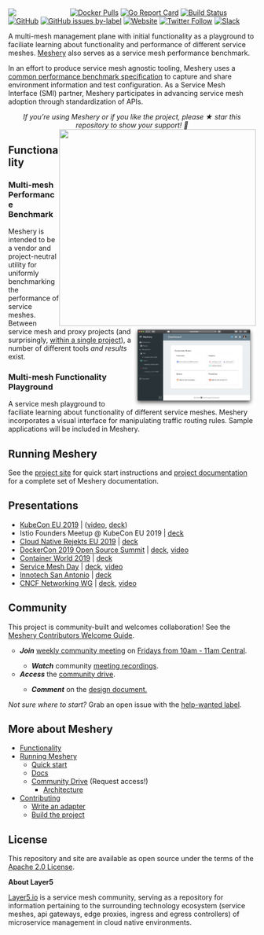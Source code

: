 # <a href="https://layer5.io/meshery"><img align="left" src="https://layer5.io/assets/images/meshery/Meshery-RGB-Full-Light.png"  width="25%" /></a>

[![Docker Pulls](https://img.shields.io/docker/pulls/layer5/meshery.svg)](https://hub.docker.com/r/layer5/meshery)
[![Go Report Card](https://goreportcard.com/badge/github.com/layer5io/meshery)](https://goreportcard.com/report/github.com/layer5io/meshery)
[![Build Status](https://github.com/layer5io/meshery/workflows/Meshery/badge.svg)](https://github.com/layer5io/meshery/actions)
[![GitHub](https://img.shields.io/github/license/layer5io/meshery.svg)](LICENSE)
[![GitHub issues by-label](https://img.shields.io/github/issues/layer5io/meshery/help%20wanted.svg)](https://github.com/layer5io/meshery/issues?q=is%3Aopen+is%3Aissue+label%3A"help+wanted")
[![Website](https://img.shields.io/website/https/layer5.io/meshery.svg)](https://layer5.io/meshery/)
[![Twitter Follow](https://img.shields.io/twitter/follow/layer5.svg?label=Follow&style=social)](https://twitter.com/intent/follow?screen_name=mesheryio)
[![Slack](http://slack.layer5.io/badge.svg)](http://slack.layer5.io)

A multi-mesh management plane with initial functionality as a playground to faciliate learning about functionality and performance of different service meshes. [Meshery](https://layer5.io/meshery) also serves as a service mesh performance benchmark.
  
In an effort to produce service mesh agnostic tooling, Meshery uses a [common performance benchmark specification](https://github.com/layer5io/service-mesh-benchmark-spec) to capture and share environment information and test configuration. As a Service Mesh Interface (SMI) partner, Meshery participates in advancing service mesh adoption through standardization of APIs.
 
<p align="center"><i>If you’re using Meshery or if you like the project, please ★ star this repository to show your support! 🤩</i>
<a href="../../stargazers"><img align="right" src="https://starchart.cc/layer5io/meshery.svg" width="400" height="400" />
</a>
</p>


## <a name="functionality">Functionality</a>
<img align="right" src="https://github.com/layer5io/meshery/raw/master/ui/static/img/dashboard-screenshot.png" alt="Service Mesh Playground" width="50%" />

### Multi-mesh Performance Benchmark

Meshery is intended to be a vendor and project-neutral utility for uniformly benchmarking the performance of service meshes. Between service mesh and proxy projects (and surprisingly, [within a single project](https://layer5.io/landscape#tools)), a number of different tools *and results* exist. 

### Multi-mesh Functionality Playground

A service mesh playground to faciliate learning about functionality of different service meshes. Meshery incorporates a visual interface for manipulating traffic routing rules. Sample applications will be included in Meshery. 

## <a name="running">Running Meshery</a>

See the [project site](https://layer5.io/meshery) for quick start instructions and [project documentation](https://meshery.layer5.io/docs) for a complete set of Meshery documentation.

## Presentations
- [KubeCon EU 2019](https://kccnceu19.sched.com/event/MPf7/service-meshes-at-what-cost-lee-calcote-layer5-girish-ranganathan-solarwinds?iframe=no&w=100%&sidebar=yes&bg=no) | ([video](https://www.youtube.com/watch?v=LxP-yHrKL4M&list=PLYjO73_1efChX9NuRaU7WocTbgrfvCoPE), [deck](https://calcotestudios.com/talks/decks/slides-kubecon-eu-2019-service-meshes-at-what-cost.html))
- Istio Founders Meetup @ KubeCon EU 2019 | [deck](https://calcotestudios.com/talks/decks/slides-istio-meetup-kubecon-eu-2019-istio-at-scale-large-and-small.html)
- [Cloud Native Rejekts EU 2019](https://cfp.cloud-native.rejekts.io/cloud-native-rejekts-eu-2019/speaker/GZQTEM/) | [deck](https://calcotestudios.com/talks/decks/slides-cloud-native-rejekts-2019-evaluating-service-meshes.html)
- [DockerCon 2019 Open Source Summit](https://dockercon19.smarteventscloud.com/connect/sessionDetail.ww?SESSION_ID=309149&tclass=popup#.XJxH-TOcbjI.twitter) | [deck](https://calcotestudios.com/talks/decks/slides-dockercon-2019-establishing-an-open-source-office.html), [video](https://www.docker.com/dockercon/2019-videos?watch=open-source-summit-service-mesh)
- [Container World 2019](https://tmt.knect365.com/container-world/speakers/lee-calcote) | [deck](https://calcotestudios.com/talks/decks/slides-container-world-2019-service-meshes-but-at-what-cost.html)
- [Service Mesh Day](https://servicemeshday.com/schedule/) | [deck](https://docs.google.com/presentation/d/1T0w5sXiUYtjHhmwJYF7VI-q5lgYAN46-Yn8ey0EZV-A/edit?usp=sharing), [video](https://youtu.be/CFj1O_uyhhs)
- [Innotech San Antonio](https://innotechsanantonio2019.sched.com/event/Lmlb/the-enterprise-path-to-service-mesh-architectures?iframe=no&w=100%&sidebar=yes&bg=no) | [deck](https://calcotestudios.com/talks/decks/slides-innotech-san-antonio-2019-the-enterprise-path-to-service-mesh.html)
- [CNCF Networking WG](https://github.com/cncf/wg-networking) | [deck](https://www.slideshare.net/leecalcote/benchmarking-service-meshes-cncf-networking-wg-141938576), [video](https://www.youtube.com/watch?v=2_JwCc-kLMA&list=PLYjO73_1efChX9NuRaU7WocTbgrfvCoPE)

<a name="contributing"></a><a name="community"></a>
## Community
<div>
This project is community-built and welcomes collaboration! See the <a href="https://docs.google.com/document/d/17OPtDE_rdnPQxmk2Kauhm3GwXF1R5dZ3Cj8qZLKdo5E/edit">Meshery Contributors Welcome Guide</a>. 
<p>
  <ul>
    <li style="list-style-type: circle;"><em><strong>Join</strong></em> <a href="https://drive.google.com/open?id=1c07UO9dS7_tFD-ClCWHIrEzRnzUJoFQ10EzfJTpS7FY">weekly community meeting</a> on <a href="https://calendar.google.com/calendar/b/1?cid=bGF5ZXI1LmlvX2VoMmFhOWRwZjFnNDBlbHZvYzc2MmpucGhzQGdyb3VwLmNhbGVuZGFyLmdvb2dsZS5jb20">Fridays from 10am - 11am Central</a>.</li>
    <ul>
        <li><em><strong>Watch</strong></em> community <a href="https://www.youtube.com/playlist?list=PL3A-A6hPO2IMPPqVjuzgqNU5xwnFFn3n0">meeting recordings</a>.</li>
    </ul>
    <li style="list-style-type: circle;"><em><strong>Access</strong></em> the <a href="https://drive.google.com/drive/u/4/folders/0ABH8aabN4WAKUk9PVA">community drive</a>.</li>
      <ul>
        <li><em><strong>Comment</strong></em> on the <a href="https://drive.google.com/open?id=15Gv1kTP8QHaMrDadfmgVmmS3hQn6YKFVag38Cr_JBEI">design document.</a></li>
      </ul>
    </ul>
</p>
</div>

*Not sure where to start?* Grab an open issue with the [help-wanted label](../../labels/help%20wanted).

## More about Meshery

- [Functionality](#functionality)
- [Running Meshery](#running)
  - [Quick start](https://layer5.io/meshery/#getting-started)
  - [Docs](https://meshery.layer5.io/docs)
  - [Community Drive](https://drive.google.com/drive/u/0/folders/0ABH8aabN4WAKUk9PVA) (Request access!)
    - [Architecture](https://drive.google.com/open?id=1SQMfyu5shjpGKlYONdVzOtd7UYTgLWBcgUvHMLCZ2tY)
- [Contributing](CONTRIBUTING.md/#contributing)
  - [Write an adapter](CONTRIBUTING.md/#adapter)
  - [Build the project](CONTRIBUTING.md/#building)
  
## License

This repository and site are available as open source under the terms of the [Apache 2.0 License](https://opensource.org/licenses/Apache-2.0).

**About Layer5**

[Layer5.io](https://layer5.io) is a service mesh community, serving as a repository for information pertaining to the surrounding technology ecosystem (service meshes, api gateways, edge proxies, ingress and egress controllers) of microservice management in cloud native environments.

